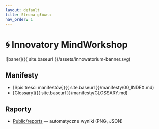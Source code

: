 ```yaml
---
layout: default
title: Strona główna
nav_order: 1
---
```


# 🌀 Innovatory MindWorkshop

![baner]({{ site.baseurl }}/assets/innowatorium-banner.svg)

## Manifesty
- [Spis treści manifestów]({{ site.baseurl }}/manifesty/00_INDEX.md)
- [Glossary]({{ site.baseurl }}/manifesty/GLOSSARY.md)

## Raporty
- [Public/reports](Innovatory_MindWorkshop/Public/reports/) — automatyczne wyniki (PNG, JSON)
